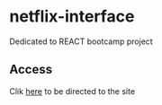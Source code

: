 # netflix-interface
Dedicated to REACT bootcamp project

## Access
Clik [here](https://jackesfonseca.github.io/netflix-interface/) to be directed to the site
